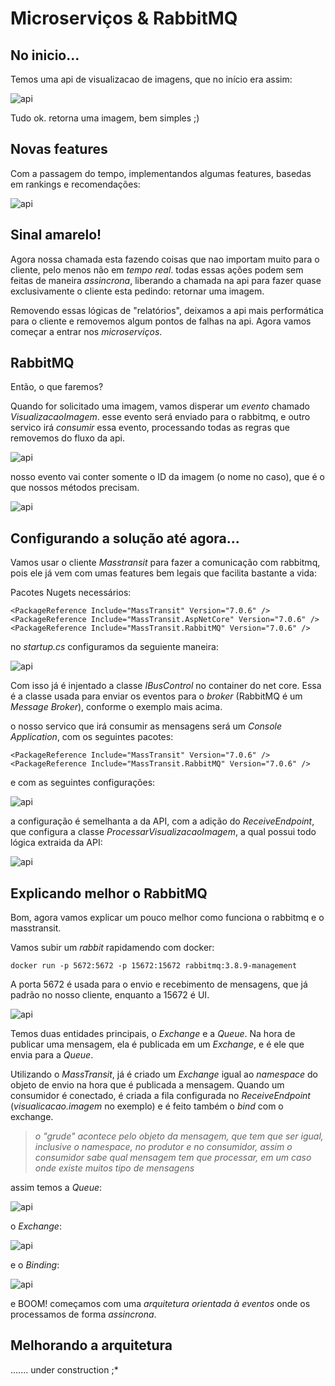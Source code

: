 # Microserviços & RabbitMQ

## No inicio...

Temos uma api de visualizacao de imagens, que no início era assim:

![api](./imagens/buscar-imagem-01.PNG)

Tudo ok. retorna uma imagem, bem simples ;)

## Novas features

Com a passagem do tempo, implementandos algumas features, basedas em rankings e recomendações:

![api](./imagens/buscar-imagem-02.PNG)

## Sinal amarelo!

Agora nossa chamada esta fazendo coisas que nao importam muito para o cliente, pelo menos não em *tempo real*. todas essas ações podem sem feitas de maneira *assincrona*, liberando a chamada na api para fazer quase exclusivamente o cliente esta pedindo: retornar uma imagem.

Removendo essas lógicas de "relatórios", deixamos a api mais performática para o cliente e removemos algum pontos de falhas na api. Agora vamos começar a entrar nos *microserviços*.

## RabbitMQ

Então, o que faremos?

Quando for solicitado uma imagem, vamos disperar um *evento* chamado *VisualizacaoImagem*. esse evento será enviado para o rabbitmq, e outro servico irá *consumir* essa evento, processando todas as regras que removemos do fluxo da api.

![api](./imagens/buscar-imagem-03.PNG)

nosso evento vai conter somente o ID da imagem (o nome no caso), que é o que nossos métodos precisam.

![api](./imagens/rabbitmq-01.PNG)

## Configurando a solução até agora...

Vamos usar o cliente *Masstransit* para fazer a comunicação com rabbitmq, pois ele já vem com umas features bem legais que facilita bastante a vida:

Pacotes Nugets necessários:

```
<PackageReference Include="MassTransit" Version="7.0.6" />
<PackageReference Include="MassTransit.AspNetCore" Version="7.0.6" />
<PackageReference Include="MassTransit.RabbitMQ" Version="7.0.6" />
```

no *startup.cs* configuramos da seguiente maneira:

![api](./imagens/configuracao-01.PNG)

Com isso já é injentado a classe *IBusControl* no container do net core. Essa é a classe usada para enviar os eventos para o *broker* (RabbitMQ é um *Message Broker*), conforme o exemplo mais acima.

o nosso servico que irá consumir as mensagens será um *Console Application*, com os seguintes pacotes:

```
<PackageReference Include="MassTransit" Version="7.0.6" />
<PackageReference Include="MassTransit.RabbitMQ" Version="7.0.6" />
```

e com as seguintes configurações:

![api](./imagens/servico-01.PNG)

a configuração é semelhanta a da API, com a adição do *ReceiveEndpoint*, que configura a classe *ProcessarVisualizacaoImagem*, a qual possui todo lógica extraida da API:

![api](./imagens/servico-02.PNG)

## Explicando melhor o RabbitMQ

Bom, agora vamos explicar um pouco melhor como funciona o rabbitmq e o masstransit.

Vamos subir um *rabbit* rapidamendo com docker:
```
docker run -p 5672:5672 -p 15672:15672 rabbitmq:3.8.9-management
```

A porta 5672 é usada para o envio e recebimento de mensagens, que já padrão no nosso cliente, enquanto a 15672 é UI.

![api](./imagens/rabbitmq-02.PNG)

Temos duas entidades principais, o *Exchange* e a *Queue*. Na hora de publicar uma mensagem, ela é publicada em um *Exchange*, e é ele que envia para a *Queue*.

Utilizando o *MassTransit*, já é criado um *Exchange* igual ao *namespace* do objeto de envio na hora que é publicada a mensagem. Quando um consumidor é conectado, é criada a fila configurada no *ReceiveEndpoint* (*visualicacao.imagem* no exemplo) e é feito também o *bind* com o exchange.

> _*o "grude" acontece pelo objeto da mensagem, que tem que ser igual, inclusive o namespace, no produtor e no consumidor, assim o consumidor sabe qual mensagem tem que processar, em um caso onde existe muitos tipo de mensagens*_

assim temos a *Queue*:

![api](./imagens/rabbit_queue.PNG)


o *Exchange*:

![api](./imagens/rabbit_exchange.PNG)


e o *Binding*:

![api](./imagens/rabbit_bind.PNG)

 e BOOM! começamos com uma *arquitetura orientada à eventos* onde os processamos de forma *assincrona*. 

 ## Melhorando a arquitetura

 ....... under construction ;*